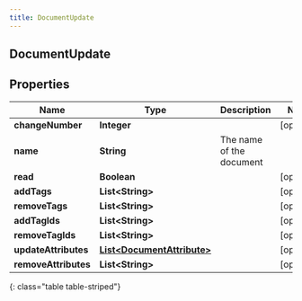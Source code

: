 ```yaml
---
title: DocumentUpdate
---
```

## DocumentUpdate


## Properties

| Name | Type | Description | Notes |
| ------------ | ------------- | ------------- | ------------- |
| **changeNumber** | <!----><!---->**Integer**<!----> |  |  [optional] |
| **name** | <!----><!---->**String**<!----> | The name of the document |  |
| **read** | <!----><!---->**Boolean**<!----> |  |  [optional] |
| **addTags** | <!----><!---->**List&lt;String&gt;**<!----> |  |  [optional] |
| **removeTags** | <!----><!---->**List&lt;String&gt;**<!----> |  |  [optional] |
| **addTagIds** | <!----><!---->**List&lt;String&gt;**<!----> |  |  [optional] |
| **removeTagIds** | <!----><!---->**List&lt;String&gt;**<!----> |  |  [optional] |
| **updateAttributes** | <!----><!---->[**List&lt;DocumentAttribute&gt;**](DocumentAttribute.html)<!----> |  |  [optional] |
| **removeAttributes** | <!----><!---->**List&lt;String&gt;**<!----> |  |  [optional] |
{: class="table table-striped"}



